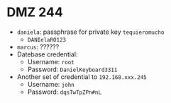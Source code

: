 # DMZ 244
- `daniela`: passphrase for private key `tequieromucho`
	- `DANIelaRO123`
- `marcus`: ??????
- Datebase credential:
	- Username: `root`
	- Password: `DanielKeyboard3311`
- Another set of  credential to `192.168.xxx.245` 
	- Username: `john`
	- Password: `dqsTwTpZPn#nL`